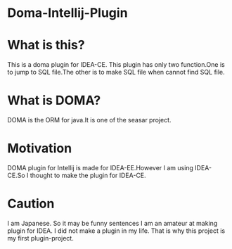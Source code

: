 # Doma-Intellij-Plugin

# What is this?

This is a doma plugin for IDEA-CE.
This plugin has only two function.One is to jump to SQL file.The other is to make SQL file when cannot find SQL file.

# What is DOMA?

DOMA is the ORM for java.It is one of the seasar project.

# Motivation

DOMA plugin for Intellij is made for IDEA-EE.However I am using IDEA-CE.So I thought to make the plugin for IDEA-CE.

# Caution

I am Japanese. So it may be funny sentences
I am an amateur at making plugin for IDEA.
I did not make a plugin in my life. That is why this project is my first plugin-project.
